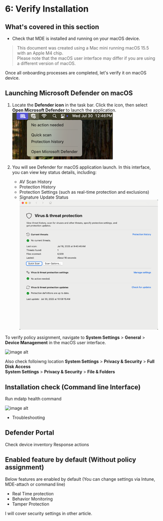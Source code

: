 # 6: Verify Installation

## What's covered in this section
- Check that MDE is installed and running on your macOS device.  

> This document was created using a Mac mini running macOS 15.5 with an Apple M4 chip.  
> Please note that the macOS user interface may differ if you are using a different version of macOS.

Once all onboarding processes are completed, let's verify it on macOS device.

## Launching Microsoft Defender on macOS

1.  Locate the **Defender icon** in the task bar.  Click the icon, then select **Open Microsoft Defender** to launch the application.  
   ![image alt](https://github.com/yujiaoMSFT/Microsoft-Defender-For-Endpoint/blob/31330673aa411c6f4395a21dca8d108142661c37/Images/macOS/MDEMacOS-UI1.png)

2. You will see Defender for macOS application launch. In this interface, you can view key status details, including:  
   -   AV Scan History
   -   Protection History
   -   Protection Settings (such as real-time protection and exclusions)
   -   Signature Update Status  
   ![image alt](https://github.com/yujiaoMSFT/Microsoft-Defender-For-Endpoint/blob/31330673aa411c6f4395a21dca8d108142661c37/Images/macOS/MDEMacOS-UI2.png)

To verify policy assignment, navigate to **System Settings** > **General** > **Device Management** in the macOS user interface.

![image alt](https://github.com/yujiaoMSFT/mde-temp/blob/8d80da4ce91666ebe0a3bde63e4f05dea7917c8a/images/MDE-MacOS-DeviceManagement.png)

Also check folloiwng location
 **System Settings** > **Privacy & Security** > **Full Disk Access**  
 **System Settings** > **Privacy & Security** > **File & Folders**

## Installation check (Command line Interface)

Run mdatp health command
  
![image alt](https://github.com/yujiaoMSFT/mde-temp/blob/e32b2413d3130f2605127b619394dbc5dc4ea833/images/MDE-MacOS-MDATP-Health.png)

- Troubleshooting

## Defender Portal

Check device inventory
Response actions

## Enabled feature by default (Without policy assignment)

Below features are enabled by default (You can change settings via Intune, MDE-attach or command line)
- Real Time protection
- Behavior Monitoring
- Tamper Protection

I will cover security settings in other article.



